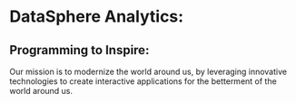 # DataSphere Analytics:

## Programming to Inspire:

Our mission is to modernize the world around us, by leveraging innovative technologies to create interactive applications for the betterment of the world around us. 